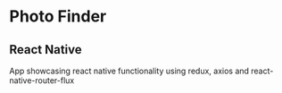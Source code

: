# Photo Finder

## React Native

App showcasing react native functionality using redux, axios and react-native-router-flux
